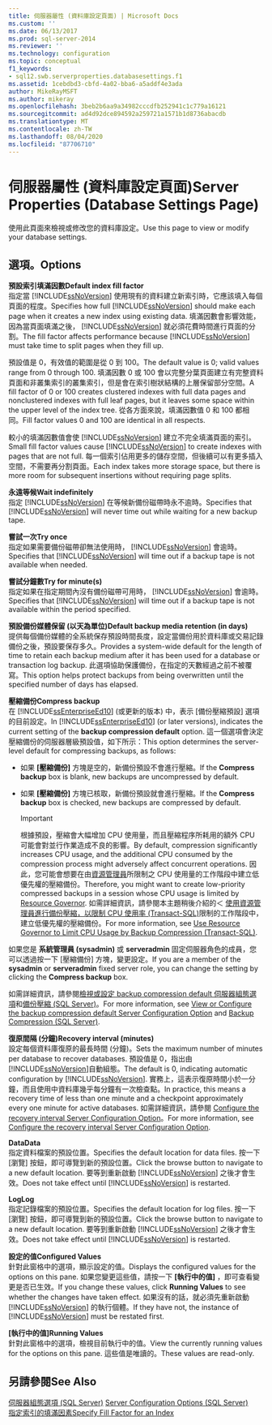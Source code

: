 ```yaml
---
title: 伺服器屬性 (資料庫設定頁面) | Microsoft Docs
ms.custom: ''
ms.date: 06/13/2017
ms.prod: sql-server-2014
ms.reviewer: ''
ms.technology: configuration
ms.topic: conceptual
f1_keywords:
- sql12.swb.serverproperties.databasesettings.f1
ms.assetid: 1cebdbd3-cbfd-4a02-bba6-a5addf4e3ada
author: MikeRayMSFT
ms.author: mikeray
ms.openlocfilehash: 3beb2b6aa9a34982cccdfb252941c1c779a16121
ms.sourcegitcommit: ad4d92dce894592a259721a1571b1d8736abacdb
ms.translationtype: MT
ms.contentlocale: zh-TW
ms.lasthandoff: 08/04/2020
ms.locfileid: "87706710"
---
```

# <a name="server-properties-database-settings-page"></a><span data-ttu-id="acd60-102">伺服器屬性 (資料庫設定頁面)</span><span class="sxs-lookup"><span data-stu-id="acd60-102">Server Properties (Database Settings Page)</span></span>
  <span data-ttu-id="acd60-103">使用此頁面來檢視或修改您的資料庫設定。</span><span class="sxs-lookup"><span data-stu-id="acd60-103">Use this page to view or modify your database settings.</span></span>  
  
## <a name="options"></a><span data-ttu-id="acd60-104">選項。</span><span class="sxs-lookup"><span data-stu-id="acd60-104">Options</span></span>  
 <span data-ttu-id="acd60-105">**預設索引填滿因數**</span><span class="sxs-lookup"><span data-stu-id="acd60-105">**Default index fill factor**</span></span>  
 <span data-ttu-id="acd60-106">指定當 [!INCLUDE[ssNoVersion](../../includes/ssnoversion-md.md)] 使用現有的資料建立新索引時，它應該填入每個頁面的程度。</span><span class="sxs-lookup"><span data-stu-id="acd60-106">Specifies how full [!INCLUDE[ssNoVersion](../../includes/ssnoversion-md.md)] should make each page when it creates a new index using existing data.</span></span> <span data-ttu-id="acd60-107">填滿因數會影響效能，因為當頁面填滿之後， [!INCLUDE[ssNoVersion](../../includes/ssnoversion-md.md)] 就必須花費時間進行頁面的分割。</span><span class="sxs-lookup"><span data-stu-id="acd60-107">The fill factor affects performance because [!INCLUDE[ssNoVersion](../../includes/ssnoversion-md.md)] must take time to split pages when they fill up.</span></span>  
  
 <span data-ttu-id="acd60-108">預設值是 0，有效值的範圍是從 0 到 100。</span><span class="sxs-lookup"><span data-stu-id="acd60-108">The default value is 0; valid values range from 0 through 100.</span></span> <span data-ttu-id="acd60-109">填滿因數 0 或 100 會以完整分葉頁面建立有完整資料頁面和非叢集索引的叢集索引，但是會在索引樹狀結構的上層保留部分空間。</span><span class="sxs-lookup"><span data-stu-id="acd60-109">A fill factor of 0 or 100 creates clustered indexes with full data pages and nonclustered indexes with full leaf pages, but it leaves some space within the upper level of the index tree.</span></span> <span data-ttu-id="acd60-110">從各方面來說，填滿因數值 0 和 100 都相同。</span><span class="sxs-lookup"><span data-stu-id="acd60-110">Fill factor values 0 and 100 are identical in all respects.</span></span>  
  
 <span data-ttu-id="acd60-111">較小的填滿因數值會使 [!INCLUDE[ssNoVersion](../../includes/ssnoversion-md.md)] 建立不完全填滿頁面的索引。</span><span class="sxs-lookup"><span data-stu-id="acd60-111">Small fill factor values cause [!INCLUDE[ssNoVersion](../../includes/ssnoversion-md.md)] to create indexes with pages that are not full.</span></span> <span data-ttu-id="acd60-112">每一個索引佔用更多的儲存空間，但後續可以有更多插入空間，不需要再分割頁面。</span><span class="sxs-lookup"><span data-stu-id="acd60-112">Each index takes more storage space, but there is more room for subsequent insertions without requiring page splits.</span></span>  
  
 <span data-ttu-id="acd60-113">**永遠等候**</span><span class="sxs-lookup"><span data-stu-id="acd60-113">**Wait indefinitely**</span></span>  
 <span data-ttu-id="acd60-114">指定 [!INCLUDE[ssNoVersion](../../includes/ssnoversion-md.md)] 在等候新備份磁帶時永不逾時。</span><span class="sxs-lookup"><span data-stu-id="acd60-114">Specifies that [!INCLUDE[ssNoVersion](../../includes/ssnoversion-md.md)] will never time out while waiting for a new backup tape.</span></span>  
  
 <span data-ttu-id="acd60-115">**嘗試一次**</span><span class="sxs-lookup"><span data-stu-id="acd60-115">**Try once**</span></span>  
 <span data-ttu-id="acd60-116">指定如果需要備份磁帶卻無法使用時， [!INCLUDE[ssNoVersion](../../includes/ssnoversion-md.md)] 會逾時。</span><span class="sxs-lookup"><span data-stu-id="acd60-116">Specifies that [!INCLUDE[ssNoVersion](../../includes/ssnoversion-md.md)] will time out if a backup tape is not available when needed.</span></span>  
  
 <span data-ttu-id="acd60-117">**嘗試分鐘數**</span><span class="sxs-lookup"><span data-stu-id="acd60-117">**Try for minute(s)**</span></span>  
 <span data-ttu-id="acd60-118">指定如果在指定期間內沒有備份磁帶可用時， [!INCLUDE[ssNoVersion](../../includes/ssnoversion-md.md)] 會逾時。</span><span class="sxs-lookup"><span data-stu-id="acd60-118">Specifies that [!INCLUDE[ssNoVersion](../../includes/ssnoversion-md.md)] will time out if a backup tape is not available within the period specified.</span></span>  
  
 <span data-ttu-id="acd60-119">**預設備份媒體保留 (以天為單位)**</span><span class="sxs-lookup"><span data-stu-id="acd60-119">**Default backup media retention (in days)**</span></span>  
 <span data-ttu-id="acd60-120">提供每個備份媒體的全系統保存預設時間長度，設定當備份用於資料庫或交易記錄備份之後，預設要保存多久。</span><span class="sxs-lookup"><span data-stu-id="acd60-120">Provides a system-wide default for the length of time to retain each backup medium after it has been used for a database or transaction log backup.</span></span> <span data-ttu-id="acd60-121">此選項協助保護備份，在指定的天數經過之前不被覆寫。</span><span class="sxs-lookup"><span data-stu-id="acd60-121">This option helps protect backups from being overwritten until the specified number of days has elapsed.</span></span>  
  
 <span data-ttu-id="acd60-122">**壓縮備份**</span><span class="sxs-lookup"><span data-stu-id="acd60-122">**Compress backup**</span></span>  
 <span data-ttu-id="acd60-123">在 [!INCLUDE[ssEnterpriseEd10](../../includes/ssenterpriseed10-md.md)] (或更新的版本) 中，表示 [備份壓縮預設] 選項的目前設定。</span><span class="sxs-lookup"><span data-stu-id="acd60-123">In [!INCLUDE[ssEnterpriseEd10](../../includes/ssenterpriseed10-md.md)] (or later versions), indicates the current setting of the **backup compression default** option.</span></span> <span data-ttu-id="acd60-124">這一個選項會決定壓縮備份的伺服器層級預設值，如下所示：</span><span class="sxs-lookup"><span data-stu-id="acd60-124">This option determines the server-level default for compressing backups, as follows:</span></span>  
  
-   <span data-ttu-id="acd60-125">如果 **[壓縮備份]** 方塊是空的，新備份預設不會進行壓縮。</span><span class="sxs-lookup"><span data-stu-id="acd60-125">If the **Compress backup** box is blank, new backups are uncompressed by default.</span></span>  
  
-   <span data-ttu-id="acd60-126">如果 **[壓縮備份]** 方塊已核取，新備份預設就會進行壓縮。</span><span class="sxs-lookup"><span data-stu-id="acd60-126">If the **Compress backup** box is checked, new backups are compressed by default.</span></span>  
  
    > [!IMPORTANT]  
    >  <span data-ttu-id="acd60-127">根據預設，壓縮會大幅增加 CPU 使用量，而且壓縮程序所耗用的額外 CPU 可能會對並行作業造成不良的影響。</span><span class="sxs-lookup"><span data-stu-id="acd60-127">By default, compression significantly increases CPU usage, and the additional CPU consumed by the compression process might adversely affect concurrent operations.</span></span> <span data-ttu-id="acd60-128">因此，您可能會想要在由[資源管理員](../../relational-databases/resource-governor/resource-governor.md)所限制之 CPU 使用量的工作階段中建立低優先權的壓縮備份。</span><span class="sxs-lookup"><span data-stu-id="acd60-128">Therefore, you might want to create low-priority compressed backups in a session whose CPU usage is limited by [Resource Governor](../../relational-databases/resource-governor/resource-governor.md).</span></span> <span data-ttu-id="acd60-129">如需詳細資訊，請參閱本主題稍後介紹的＜ [使用資源管理員進行備份壓縮，以限制 CPU 使用率 &#40;Transact-SQL&#41;](../../relational-databases/backup-restore/use-resource-governor-to-limit-cpu-usage-by-backup-compression-transact-sql.md)限制的工作階段中，建立低優先權的壓縮備份。</span><span class="sxs-lookup"><span data-stu-id="acd60-129">For more information, see [Use Resource Governor to Limit CPU Usage by Backup Compression &#40;Transact-SQL&#41;](../../relational-databases/backup-restore/use-resource-governor-to-limit-cpu-usage-by-backup-compression-transact-sql.md).</span></span>  
  
 <span data-ttu-id="acd60-130">如果您是 **系統管理員 (sysadmin)** 或 **serveradmin** 固定伺服器角色的成員，您可以透過按一下 [壓縮備份]  方塊，變更設定。</span><span class="sxs-lookup"><span data-stu-id="acd60-130">If you are a member of the **sysadmin** or **serveradmin** fixed server role, you can change the setting by clicking the **Compress backup** box.</span></span>  
  
 <span data-ttu-id="acd60-131">如需詳細資訊，請參閱[檢視或設定 backup compression default 伺服器組態選項](view-or-configure-the-backup-compression-default-server-configuration-option.md)和[備份壓縮 &#40;SQL Server&#41;](../../relational-databases/backup-restore/backup-compression-sql-server.md)。</span><span class="sxs-lookup"><span data-stu-id="acd60-131">For more information, see [View or Configure the backup compression default Server Configuration Option](view-or-configure-the-backup-compression-default-server-configuration-option.md) and [Backup Compression &#40;SQL Server&#41;](../../relational-databases/backup-restore/backup-compression-sql-server.md).</span></span>  
  
 <span data-ttu-id="acd60-132">**復原間隔 (分鐘)**</span><span class="sxs-lookup"><span data-stu-id="acd60-132">**Recovery interval (minutes)**</span></span>  
 <span data-ttu-id="acd60-133">設定每個資料庫復原的最長時間 (分鐘)。</span><span class="sxs-lookup"><span data-stu-id="acd60-133">Sets the maximum number of minutes per database to recover databases.</span></span> <span data-ttu-id="acd60-134">預設值是 0，指出由 [!INCLUDE[ssNoVersion](../../includes/ssnoversion-md.md)]自動組態。</span><span class="sxs-lookup"><span data-stu-id="acd60-134">The default is 0, indicating automatic configuration by [!INCLUDE[ssNoVersion](../../includes/ssnoversion-md.md)].</span></span> <span data-ttu-id="acd60-135">實務上，這表示復原時間小於一分鐘，而且使用中資料庫幾乎每分鐘有一次檢查點。</span><span class="sxs-lookup"><span data-stu-id="acd60-135">In practice, this means a recovery time of less than one minute and a checkpoint approximately every one minute for active databases.</span></span> <span data-ttu-id="acd60-136">如需詳細資訊，請參閱 [Configure the recovery interval Server Configuration Option](configure-the-recovery-interval-server-configuration-option.md)。</span><span class="sxs-lookup"><span data-stu-id="acd60-136">For more information, see [Configure the recovery interval Server Configuration Option](configure-the-recovery-interval-server-configuration-option.md).</span></span>  
  
 <span data-ttu-id="acd60-137">**Data**</span><span class="sxs-lookup"><span data-stu-id="acd60-137">**Data**</span></span>  
 <span data-ttu-id="acd60-138">指定資料檔案的預設位置。</span><span class="sxs-lookup"><span data-stu-id="acd60-138">Specifies the default location for data files.</span></span> <span data-ttu-id="acd60-139">按一下 [瀏覽] 按鈕，即可導覽到新的預設位置。</span><span class="sxs-lookup"><span data-stu-id="acd60-139">Click the browse button to navigate to a new default location.</span></span> <span data-ttu-id="acd60-140">要等到重新啟動 [!INCLUDE[ssNoVersion](../../includes/ssnoversion-md.md)] 之後才會生效。</span><span class="sxs-lookup"><span data-stu-id="acd60-140">Does not take effect until [!INCLUDE[ssNoVersion](../../includes/ssnoversion-md.md)] is restarted.</span></span>  
  
 <span data-ttu-id="acd60-141">**Log**</span><span class="sxs-lookup"><span data-stu-id="acd60-141">**Log**</span></span>  
 <span data-ttu-id="acd60-142">指定記錄檔案的預設位置。</span><span class="sxs-lookup"><span data-stu-id="acd60-142">Specifies the default location for log files.</span></span> <span data-ttu-id="acd60-143">按一下 [瀏覽] 按鈕，即可導覽到新的預設位置。</span><span class="sxs-lookup"><span data-stu-id="acd60-143">Click the browse button to navigate to a new default location.</span></span> <span data-ttu-id="acd60-144">要等到重新啟動 [!INCLUDE[ssNoVersion](../../includes/ssnoversion-md.md)] 之後才會生效。</span><span class="sxs-lookup"><span data-stu-id="acd60-144">Does not take effect until [!INCLUDE[ssNoVersion](../../includes/ssnoversion-md.md)] is restarted.</span></span>  
  
 <span data-ttu-id="acd60-145">**設定的值**</span><span class="sxs-lookup"><span data-stu-id="acd60-145">**Configured Values**</span></span>  
 <span data-ttu-id="acd60-146">針對此窗格中的選項，顯示設定的值。</span><span class="sxs-lookup"><span data-stu-id="acd60-146">Displays the configured values for the options on this pane.</span></span> <span data-ttu-id="acd60-147">如果您變更這些值，請按一下 **[執行中的值]** ，即可查看變更是否已生效。</span><span class="sxs-lookup"><span data-stu-id="acd60-147">If you change these values, click **Running Values** to see whether the changes have taken effect.</span></span> <span data-ttu-id="acd60-148">如果沒有的話，就必須先重新啟動 [!INCLUDE[ssNoVersion](../../includes/ssnoversion-md.md)] 的執行個體。</span><span class="sxs-lookup"><span data-stu-id="acd60-148">If they have not, the instance of [!INCLUDE[ssNoVersion](../../includes/ssnoversion-md.md)] must be restated first.</span></span>  
  
 <span data-ttu-id="acd60-149">**[執行中的值]**</span><span class="sxs-lookup"><span data-stu-id="acd60-149">**Running Values**</span></span>  
 <span data-ttu-id="acd60-150">針對此窗格中的選項，檢視目前執行中的值。</span><span class="sxs-lookup"><span data-stu-id="acd60-150">View the currently running values for the options on this pane.</span></span> <span data-ttu-id="acd60-151">這些值是唯讀的。</span><span class="sxs-lookup"><span data-stu-id="acd60-151">These values are read-only.</span></span>  
  
## <a name="see-also"></a><span data-ttu-id="acd60-152">另請參閱</span><span class="sxs-lookup"><span data-stu-id="acd60-152">See Also</span></span>  
 <span data-ttu-id="acd60-153">[伺服器組態選項 &#40;SQL Server&#41;](server-configuration-options-sql-server.md) </span><span class="sxs-lookup"><span data-stu-id="acd60-153">[Server Configuration Options &#40;SQL Server&#41;](server-configuration-options-sql-server.md) </span></span>  
 [<span data-ttu-id="acd60-154">指定索引的填滿因素</span><span class="sxs-lookup"><span data-stu-id="acd60-154">Specify Fill Factor for an Index</span></span>](../../relational-databases/indexes/specify-fill-factor-for-an-index.md)  
  
  
